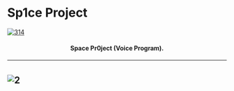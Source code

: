 # Sp1ce Project
[![314](https://s13.gifyu.com/images/SCStT.png)](https://shorturl.at/EY247)

</a>
<h4 align="center">Space Pr0ject (Voice Program).</h4>
<h6 align="center">
  <p align="center">

--- 
![2](https://s13.gifyu.com/images/SC9tc.png)
--- 
